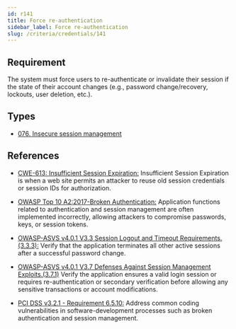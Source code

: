 ```yaml
---
id: r141
title: Force re-authentication
sidebar_label: Force re-authentication
slug: /criteria/credentials/141
---
```


## Requirement

The system must force users to re-authenticate or invalidate their session
if the state of their account changes
(e.g., password change/recovery, lockouts, user deletion, etc.).

## Types

- [076. Insecure session management](/types/076)

## References

- [CWE-613: Insufficient Session Expiration:](https://cwe.mitre.org/data/definitions/613.html)
Insufficient Session Expiration is when a web site permits
an attacker to reuse old session credentials or session IDs for authorization.

- [OWASP Top 10 A2:2017-Broken Authentication:](https://owasp.org/www-project-top-ten/OWASP_Top_Ten_2017/Top_10-2017_A2-Broken_Authentication)
Application functions related to authentication and session management are
often implemented incorrectly,
allowing attackers to compromise passwords, keys, or session tokens.

- [OWASP-ASVS v4.0.1 V3.3 Session Logout and Timeout Requirements.(3.3.3):](https://owasp.org/www-project-application-security-verification-standard/)
Verify that the application terminates all other active sessions after a
successful password change.

- [OWASP-ASVS v4.0.1 V3.7 Defenses Against Session Management Exploits.(3.7.1)](https://owasp.org/www-project-application-security-verification-standard/)
Verify the application ensures a valid login session or requires
re-authentication or secondary verification before allowing any sensitive
transactions or account modifications.

- [PCI DSS v3.2.1 - Requirement 6.5.10:](https://www.pcisecuritystandards.org/documents/PCI_DSS_v3-2-1.pdf)
Address common coding vulnerabilities in software-development processes such as
broken authentication and session management.
